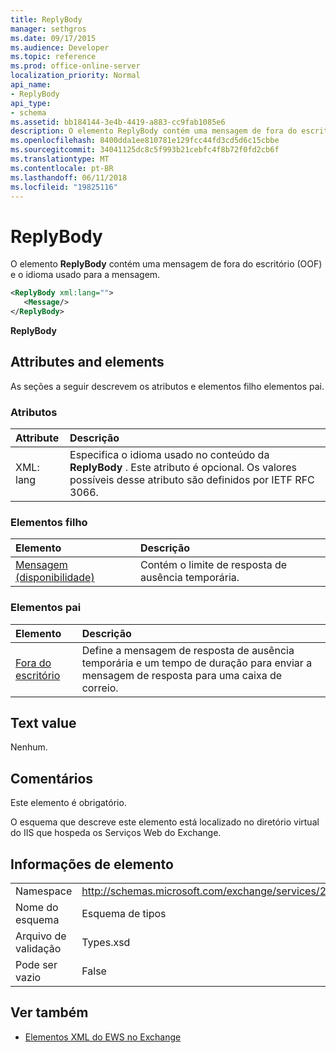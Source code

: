 ```yaml
---
title: ReplyBody
manager: sethgros
ms.date: 09/17/2015
ms.audience: Developer
ms.topic: reference
ms.prod: office-online-server
localization_priority: Normal
api_name:
- ReplyBody
api_type:
- schema
ms.assetid: bb184144-3e4b-4419-a883-cc9fab1085e6
description: O elemento ReplyBody contém uma mensagem de fora do escritório (OOF) e o idioma usado para a mensagem.
ms.openlocfilehash: 8400dda1ee810781e129fcc44fd3cd5d6c15cbbe
ms.sourcegitcommit: 34041125dc8c5f993b21cebfc4f8b72f0fd2cb6f
ms.translationtype: MT
ms.contentlocale: pt-BR
ms.lasthandoff: 06/11/2018
ms.locfileid: "19825116"
---
```

# <a name="replybody"></a>ReplyBody

O elemento **ReplyBody** contém uma mensagem de fora do escritório (OOF) e o idioma usado para a mensagem. 
  
```XML
<ReplyBody xml:lang="">
   <Message/>
</ReplyBody>
```

 **ReplyBody**
## <a name="attributes-and-elements"></a>Attributes and elements

As seções a seguir descrevem os atributos e elementos filho elementos pai.
  
### <a name="attributes"></a>Atributos

|**Attribute**|**Descrição**|
|:-----|:-----|
|XML: lang  <br/> |Especifica o idioma usado no conteúdo da **ReplyBody** . Este atributo é opcional. Os valores possíveis desse atributo são definidos por IETF RFC 3066.  <br/> |
   
### <a name="child-elements"></a>Elementos filho

|**Elemento**|**Descrição**|
|:-----|:-----|
|[Mensagem (disponibilidade)](message-availability.md) <br/> |Contém o limite de resposta de ausência temporária.  <br/> |
   
### <a name="parent-elements"></a>Elementos pai

|**Elemento**|**Descrição**|
|:-----|:-----|
|[Fora do escritório](outofoffice.md) <br/> |Define a mensagem de resposta de ausência temporária e um tempo de duração para enviar a mensagem de resposta para uma caixa de correio.  <br/> |
   
## <a name="text-value"></a>Text value

Nenhum.
  
## <a name="remarks"></a>Comentários

Este elemento é obrigatório.
  
O esquema que descreve este elemento está localizado no diretório virtual do IIS que hospeda os Serviços Web do Exchange.
  
## <a name="element-information"></a>Informações de elemento

|||
|:-----|:-----|
|Namespace  <br/> |http://schemas.microsoft.com/exchange/services/2006/types  <br/> |
|Nome do esquema  <br/> |Esquema de tipos  <br/> |
|Arquivo de validação  <br/> |Types.xsd  <br/> |
|Pode ser vazio  <br/> |False  <br/> |
   
## <a name="see-also"></a>Ver também



- [Elementos XML do EWS no Exchange](ews-xml-elements-in-exchange.md)

